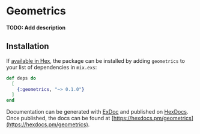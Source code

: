# Geometrics

**TODO: Add description**

## Installation

If [available in Hex](https://hex.pm/docs/publish), the package can be installed
by adding `geometrics` to your list of dependencies in `mix.exs`:

```elixir
def deps do
  [
    {:geometrics, "~> 0.1.0"}
  ]
end
```

Documentation can be generated with [ExDoc](https://github.com/elixir-lang/ex_doc)
and published on [HexDocs](https://hexdocs.pm). Once published, the docs can
be found at [https://hexdocs.pm/geometrics](https://hexdocs.pm/geometrics).

